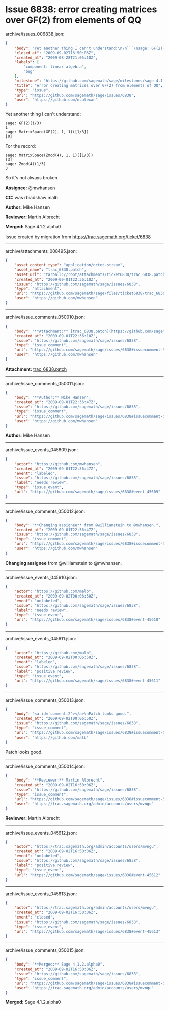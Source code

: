 # Issue 6838: error creating matrices over GF(2) from elements of QQ

archive/issues_006838.json:
```json
{
    "body": "Yet another thing I can't understand:\n\n```\nsage: GF(2)(1/3)\n1\nsage: MatrixSpace(GF(2), 1, 1)([1/3])\n[0]\n```\n\nFor the record:\n\n```\nsage: MatrixSpace(Zmod(4), 1, 1)([1/3])\n[3]\nsage: Zmod(4)(1/3)\n3\n```\n\nSo it's not always broken.\n\n**Assignee:** @mwhansen\n\n**CC:**  was rbradshaw malb\n\n**Author:** Mike Hansen\n\n**Reviewer:** Martin Albrecht\n\n**Merged:** Sage 4.1.2.alpha0\n\nIssue created by migration from https://trac.sagemath.org/ticket/6838\n\n",
    "closed_at": "2009-09-02T16:50:06Z",
    "created_at": "2009-08-28T21:05:10Z",
    "labels": [
        "component: linear algebra",
        "bug"
    ],
    "milestone": "https://github.com/sagemath/sage/milestones/sage-4.1.2",
    "title": "error creating matrices over GF(2) from elements of QQ",
    "type": "issue",
    "url": "https://github.com/sagemath/sage/issues/6838",
    "user": "https://github.com/ncalexan"
}
```
Yet another thing I can't understand:

```
sage: GF(2)(1/3)
1
sage: MatrixSpace(GF(2), 1, 1)([1/3])
[0]
```

For the record:

```
sage: MatrixSpace(Zmod(4), 1, 1)([1/3])
[3]
sage: Zmod(4)(1/3)
3
```

So it's not always broken.

**Assignee:** @mwhansen

**CC:**  was rbradshaw malb

**Author:** Mike Hansen

**Reviewer:** Martin Albrecht

**Merged:** Sage 4.1.2.alpha0

Issue created by migration from https://trac.sagemath.org/ticket/6838





---

archive/attachments_008495.json:
```json
{
    "asset_content_type": "application/octet-stream",
    "asset_name": "trac_6838.patch",
    "asset_url": "tarball://root/attachments/ticket6838/trac_6838.patch",
    "created_at": "2009-09-01T22:36:10Z",
    "issue": "https://github.com/sagemath/sage/issues/6838",
    "type": "attachment",
    "url": "https://github.com/sagemath/sage/files/ticket6838/trac_6838.patch",
    "user": "https://github.com/mwhansen"
}
```



---

archive/issue_comments_050010.json:
```json
{
    "body": "**Attachment:** [trac_6838.patch](https://github.com/sagemath/sage/files/ticket6838/trac_6838.patch)",
    "created_at": "2009-09-01T22:36:10Z",
    "issue": "https://github.com/sagemath/sage/issues/6838",
    "type": "issue_comment",
    "url": "https://github.com/sagemath/sage/issues/6838#issuecomment-50010",
    "user": "https://github.com/mwhansen"
}
```

**Attachment:** [trac_6838.patch](https://github.com/sagemath/sage/files/ticket6838/trac_6838.patch)



---

archive/issue_comments_050011.json:
```json
{
    "body": "**Author:** Mike Hansen",
    "created_at": "2009-09-01T22:36:47Z",
    "issue": "https://github.com/sagemath/sage/issues/6838",
    "type": "issue_comment",
    "url": "https://github.com/sagemath/sage/issues/6838#issuecomment-50011",
    "user": "https://github.com/mwhansen"
}
```

**Author:** Mike Hansen



---

archive/issue_events_045609.json:
```json
{
    "actor": "https://github.com/mwhansen",
    "created_at": "2009-09-01T22:36:47Z",
    "event": "labeled",
    "issue": "https://github.com/sagemath/sage/issues/6838",
    "label": "needs review",
    "type": "issue_event",
    "url": "https://github.com/sagemath/sage/issues/6838#event-45609"
}
```



---

archive/issue_comments_050012.json:
```json
{
    "body": "**Changing assignee** from @williamstein to @mwhansen.",
    "created_at": "2009-09-01T22:36:47Z",
    "issue": "https://github.com/sagemath/sage/issues/6838",
    "type": "issue_comment",
    "url": "https://github.com/sagemath/sage/issues/6838#issuecomment-50012",
    "user": "https://github.com/mwhansen"
}
```

**Changing assignee** from @williamstein to @mwhansen.



---

archive/issue_events_045610.json:
```json
{
    "actor": "https://github.com/malb",
    "created_at": "2009-09-02T00:06:50Z",
    "event": "unlabeled",
    "issue": "https://github.com/sagemath/sage/issues/6838",
    "label": "needs review",
    "type": "issue_event",
    "url": "https://github.com/sagemath/sage/issues/6838#event-45610"
}
```



---

archive/issue_events_045611.json:
```json
{
    "actor": "https://github.com/malb",
    "created_at": "2009-09-02T00:06:50Z",
    "event": "labeled",
    "issue": "https://github.com/sagemath/sage/issues/6838",
    "label": "positive review",
    "type": "issue_event",
    "url": "https://github.com/sagemath/sage/issues/6838#event-45611"
}
```



---

archive/issue_comments_050013.json:
```json
{
    "body": "<a id='comment:2'></a>\nPatch looks good.",
    "created_at": "2009-09-02T00:06:50Z",
    "issue": "https://github.com/sagemath/sage/issues/6838",
    "type": "issue_comment",
    "url": "https://github.com/sagemath/sage/issues/6838#issuecomment-50013",
    "user": "https://github.com/malb"
}
```

<a id='comment:2'></a>
Patch looks good.



---

archive/issue_comments_050014.json:
```json
{
    "body": "**Reviewer:** Martin Albrecht",
    "created_at": "2009-09-02T16:50:06Z",
    "issue": "https://github.com/sagemath/sage/issues/6838",
    "type": "issue_comment",
    "url": "https://github.com/sagemath/sage/issues/6838#issuecomment-50014",
    "user": "https://trac.sagemath.org/admin/accounts/users/mvngu"
}
```

**Reviewer:** Martin Albrecht



---

archive/issue_events_045612.json:
```json
{
    "actor": "https://trac.sagemath.org/admin/accounts/users/mvngu",
    "created_at": "2009-09-02T16:50:06Z",
    "event": "unlabeled",
    "issue": "https://github.com/sagemath/sage/issues/6838",
    "label": "positive review",
    "type": "issue_event",
    "url": "https://github.com/sagemath/sage/issues/6838#event-45612"
}
```



---

archive/issue_events_045613.json:
```json
{
    "actor": "https://trac.sagemath.org/admin/accounts/users/mvngu",
    "created_at": "2009-09-02T16:50:06Z",
    "event": "closed",
    "issue": "https://github.com/sagemath/sage/issues/6838",
    "type": "issue_event",
    "url": "https://github.com/sagemath/sage/issues/6838#event-45613"
}
```



---

archive/issue_comments_050015.json:
```json
{
    "body": "**Merged:** Sage 4.1.2.alpha0",
    "created_at": "2009-09-02T16:50:06Z",
    "issue": "https://github.com/sagemath/sage/issues/6838",
    "type": "issue_comment",
    "url": "https://github.com/sagemath/sage/issues/6838#issuecomment-50015",
    "user": "https://trac.sagemath.org/admin/accounts/users/mvngu"
}
```

**Merged:** Sage 4.1.2.alpha0
